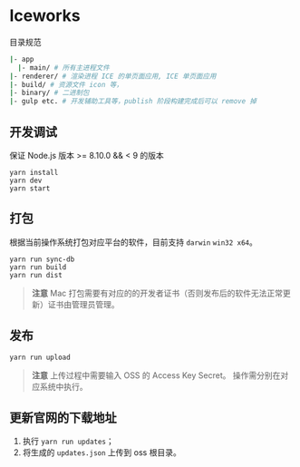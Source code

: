 # Iceworks

目录规范

```bash
|- app
  |- main/ # 所有主进程文件
|- renderer/ # 渲染进程 ICE 的单页面应用, ICE 单页面应用
|- build/ # 资源文件 icon 等，
|- binary/ # 二进制包
|- gulp etc. # 开发辅助工具等，publish 阶段构建完成后可以 remove 掉
```

## 开发调试

保证 Node.js 版本 >= 8.10.0 && < 9 的版本

```
yarn install
yarn dev
yarn start
```

## 打包

根据当前操作系统打包对应平台的软件，目前支持 `darwin` `win32 x64`。

```
yarn run sync-db
yarn run build
yarn run dist
```

> **注意** Mac 打包需要有对应的的开发者证书（否则发布后的软件无法正常更新）证书由管理员管理。

## 发布

```
yarn run upload
```

> **注意** 上传过程中需要输入 OSS 的 Access Key Secret。
> 操作需分别在对应系统中执行。

## 更新官网的下载地址

1. 执行 `yarn run updates`；
2. 将生成的 `updates.json` 上传到 oss 根目录。
